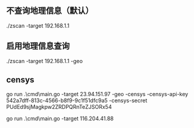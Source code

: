 ## 不查询地理信息（默认）
./zscan -target 192.168.1.1

## 启用地理信息查询
./zscan -target 192.168.1.1 -geo

## censys

go run .\cmd\main.go -target 23.94.151.97 -geo -censys -censys-api-key 542a7dff-813c-4566-b8f9-9c1f51dfc9a5 -censys-secret PUdEd9sjMagkpw2ZRDPQRnTeZJSORx54

go run .\cmd\main.go -target 116.204.41.88